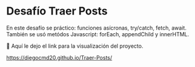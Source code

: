 # Desafío Traer Posts

En este desafío se práctico: funciones asícronas, try/catch, fetch, await. También se usó metódos Javascript: forEach, appendChild y innerHTML.

📍 Aquí le dejo el link para la visualización del proyecto.

https://diegocmd20.github.io/Traer-Posts/
